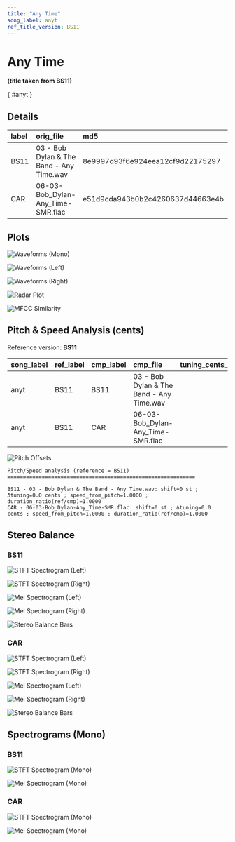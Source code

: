 ```yaml
---
title: "Any Time"
song_label: anyt
ref_title_version: BS11
---
```


# Any Time

**(title taken from BS11)**

[](){ #anyt }

## Details

| label   | orig_file                                | md5                              |   disc |   track |   duration_sec | duration_fmt   |   loudness |   loudness_left |   loudness_right |   loudness_balance |      rms |   rms_left |   rms_right |   rms_balance |   lr_corr |   spectral_centroid |
|:--------|:-----------------------------------------|:---------------------------------|-------:|--------:|---------------:|:---------------|-----------:|----------------:|-----------------:|-------------------:|---------:|-----------:|------------:|--------------:|----------:|--------------------:|
| BS11    | 03 - Bob Dylan & The Band - Any Time.wav | 8e9997d93f6e924eea12cf9d22175297 |      6 |       3 |        197.147 | 03:17:147      |    -18.078 |        -18.0777 |         -18.0783 |        0.000654076 | 0.118248 |   0.118255 |    0.118241 |   1.38432e-05 |  0.999999 |             2715.2  |
| CAR     | 06-03-Bob_Dylan-Any_Time-SMR.flac        | e51d9cda943b0b2c4260637d44663e4b |      6 |       3 |        197.15  | 03:17:150      |    -18.078 |        -18.0777 |         -18.0783 |        0.000654065 | 0.11823  |   0.118237 |    0.118223 |   1.32993e-05 |  1        |             2627.72 |

## Plots
![Waveforms (Mono)](anyt-waveforms_Mono.png)

![Waveforms (Left)](anyt-waveforms_L.png)

![Waveforms (Right)](anyt-waveforms_R.png)

![Radar Plot](anyt-radar_plot.png)

![MFCC Similarity](anyt-similarity_matrix.png)

## Pitch & Speed Analysis (cents)

Reference version: **BS11**

| song_label   | ref_label   | cmp_label   | cmp_file                                 |   tuning_cents_cmp |   tuning_cents_ref |   delta_tuning_cents |   semitone_shift_vs_ref |   chroma_similarity |   speed_factor_from_pitch |   duration_ratio_ref_over_cmp |
|:-------------|:------------|:------------|:-----------------------------------------|-------------------:|-------------------:|---------------------:|------------------------:|--------------------:|--------------------------:|------------------------------:|
| anyt         | BS11        | BS11        | 03 - Bob Dylan & The Band - Any Time.wav |                -28 |                -28 |                    0 |                       0 |            1        |                         1 |                      1        |
| anyt         | BS11        | CAR         | 06-03-Bob_Dylan-Any_Time-SMR.flac        |                -28 |                -28 |                    0 |                       0 |            0.999998 |                         1 |                      0.999983 |

![Pitch Offsets](anyt-pitch_offsets.png)

````text
Pitch/Speed analysis (reference = BS11)
============================================================

BS11 - 03 - Bob Dylan & The Band - Any Time.wav: shift=0 st ; Δtuning=0.0 cents ; speed_from_pitch=1.0000 ; duration_ratio(ref/cmp)=1.0000
CAR - 06-03-Bob_Dylan-Any_Time-SMR.flac: shift=0 st ; Δtuning=0.0 cents ; speed_from_pitch=1.0000 ; duration_ratio(ref/cmp)=1.0000

````

## Stereo Balance

### BS11

![STFT Spectrogram (Left)](anyt-BS11_spectrogram_L.png)

![STFT Spectrogram (Right)](anyt-BS11_spectrogram_R.png)

![Mel Spectrogram (Left)](anyt-BS11_melspec_L.png)

![Mel Spectrogram (Right)](anyt-BS11_melspec_R.png)

![Stereo Balance Bars](anyt-BS11_balance.png)

### CAR

![STFT Spectrogram (Left)](anyt-CAR_spectrogram_L.png)

![STFT Spectrogram (Right)](anyt-CAR_spectrogram_R.png)

![Mel Spectrogram (Left)](anyt-CAR_melspec_L.png)

![Mel Spectrogram (Right)](anyt-CAR_melspec_R.png)

![Stereo Balance Bars](anyt-CAR_balance.png)

## Spectrograms (Mono)

### BS11

![STFT Spectrogram (Mono)](anyt-BS11_spectrogram_Mono.png)

![Mel Spectrogram (Mono)](anyt-BS11_melspec_Mono.png)

### CAR

![STFT Spectrogram (Mono)](anyt-CAR_spectrogram_Mono.png)

![Mel Spectrogram (Mono)](anyt-CAR_melspec_Mono.png)

